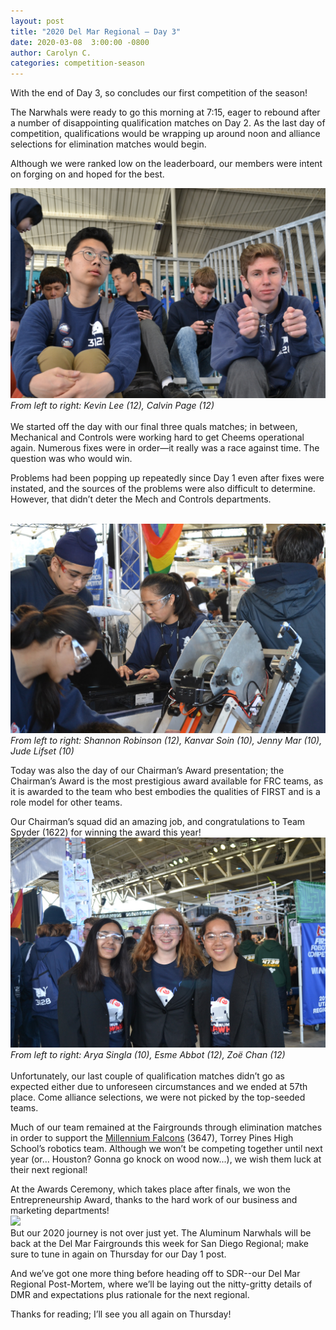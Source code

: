 ```yaml
---
layout: post
title: "2020 Del Mar Regional — Day 3"
date: 2020-03-08  3:00:00 -0800
author: Carolyn C.
categories: competition-season
---
```


With the end of Day 3, so concludes our first competition of the season!

The Narwhals were ready to go this morning at 7:15, eager to rebound after a number of disappointing qualification matches on Day 2. As the last day of competition, qualifications would be wrapping up around noon and alliance selections for elimination matches would begin.

Although we were ranked low on the leaderboard, our members were intent on forging on and hoped for the best.

<img src="/assets/blog_photos/2020DMR/2020DMR3-1.jpg" class="leftimage">
<br>
<i>From left to right: Kevin Lee (12), Calvin Page (12)</i>
<br>
<br>
We started off the day with our final three quals matches; in between, Mechanical and Controls were working hard to get Cheems operational again. Numerous fixes were in order—it really was a race against time. The question was who would win.

Problems had been popping up repeatedly since Day 1 even after fixes were instated, and the sources of the problems were also difficult to determine. However, that didn’t deter the Mech and Controls departments.

<br>
<img src="/assets/blog_photos/2020DMR/2020DMR3-2.jpg" class="leftimage">
<br>
<i>From left to right: Shannon Robinson (12), Kanvar Soin (10), Jenny Mar (10), Jude Lifset (10)</i>

Today was also the day of our Chairman’s Award presentation; the Chairman’s Award is the most prestigious award available for FRC teams, as it is awarded to the team who best embodies the qualities of FIRST and is a role model for other teams.

Our Chairman’s squad did an amazing job, and congratulations to Team Spyder (1622) for winning the award this year!
<br>
<img src="/assets/blog_photos/2020DMR/2020DMR3-3.jpg" class="leftimage  ">
<br>
<i>From left to right: Arya Singla (10), Esme Abbot (12), Zoë Chan (12)</i>
<br>
<br>
Unfortunately, our last couple of qualification matches didn’t go as expected either due to unforeseen circumstances and we ended at 57th place. Come alliance selections, we were not picked by the top-seeded teams.

Much of our team remained at the Fairgrounds through elimination matches in order to support the [Millennium Falcons](team3647.com) (3647), Torrey Pines High School’s robotics team. Although we won’t be competing together until next year (or… Houston? Gonna go knock on wood now...), we wish them luck at their next regional!

At the Awards Ceremony, which takes place after finals, we won the Entrepreneurship Award, thanks to the hard work of our business and marketing departments!
<br>
<img src="/assets/blog_photos/2020DMR/2020DMR3-4.jpg" class="leftimage">
<br>
But our 2020 journey is not over just yet. The Aluminum Narwhals will be back at the Del Mar Fairgrounds this week for San Diego Regional; make sure to tune in again on Thursday for our Day 1 post.

And we’ve got one more thing before heading off to SDR--our Del Mar Regional Post-Mortem, where we’ll be laying out the nitty-gritty details of DMR and expectations plus rationale for the next regional.

Thanks for reading; I’ll see you all again on Thursday!

